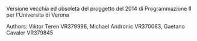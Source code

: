Versione vecchia ed obsoleta del proggetto del 2014 di Programmazione II per l'Universita di Verona

Authors: Viktor Teren VR379996, Michael Andronic VR370063, Gaetano Cavaler VR379845
